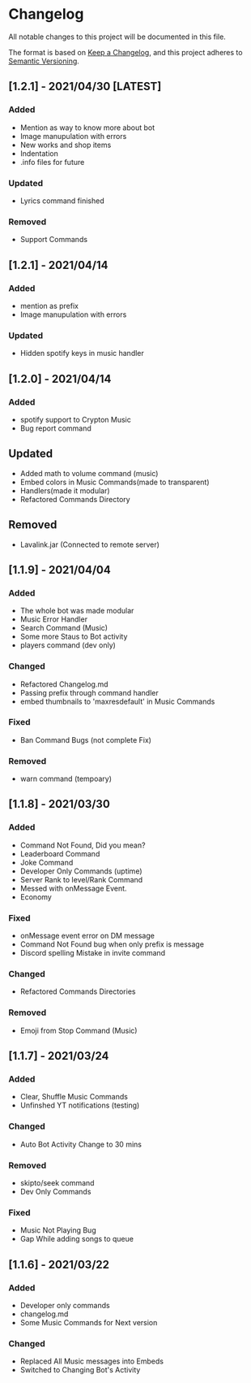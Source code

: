 # Changelog

All notable changes to this project will be documented in this file.

The format is based on [Keep a Changelog](https://keepachangelog.com/en/1.0.0/),
and this project adheres to [Semantic Versioning](https://semver.org/spec/v2.0.0.html).

## [1.2.1] - 2021/04/30 [LATEST]

### Added

- Mention as way to know more about bot
- Image manupulation with errors
- New works and shop items
- Indentation
- .info files for future

### Updated

- Lyrics command finished

### Removed

- Support Commands

## [1.2.1] - 2021/04/14

### Added

- mention as prefix
- Image manupulation with errors

### Updated

- Hidden spotify keys in music handler

## [1.2.0] - 2021/04/14

### Added

- spotify support to Crypton Music
- Bug report command

## Updated

- Added math to volume command (music)
- Embed colors in Music Commands(made to transparent)
- Handlers(made it modular)
- Refactored Commands Directory

## Removed

- Lavalink.jar (Connected to remote server)

## [1.1.9] - 2021/04/04

### Added

- The whole bot was made modular
- Music Error Handler
- Search Command (Music)
- Some more Staus to Bot activity
- players command (dev only)

### Changed

- Refactored Changelog.md
- Passing prefix through command handler
- embed thumbnails to 'maxresdefault' in Music Commands

### Fixed

- Ban Command Bugs (not complete Fix)

### Removed

- warn command (tempoary)

## [1.1.8] - 2021/03/30

### Added

- Command Not Found, Did you mean?
- Leaderboard Command
- Joke Command
- Developer Only Commands (uptime)
- Server Rank to level/Rank Command
- Messed with onMessage Event.
- Economy

### Fixed

- onMessage event error on DM message
- Command Not Found bug when only prefix is message
- Discord spelling Mistake in invite command

### Changed

- Refactored Commands Directories

### Removed

- Emoji from Stop Command (Music)

## [1.1.7] - 2021/03/24

### Added

- Clear, Shuffle Music Commands
- Unfinshed YT notifications (testing)

### Changed

- Auto Bot Activity Change to 30 mins

### Removed

- skipto/seek command
- Dev Only Commands

### Fixed

- Music Not Playing Bug
- Gap While adding songs to queue

## [1.1.6] - 2021/03/22

### Added

- Developer only commands
- changelog.md
- Some Music Commands for Next version

### Changed

- Replaced All Music messages into Embeds
- Switched to Changing Bot's Activity

